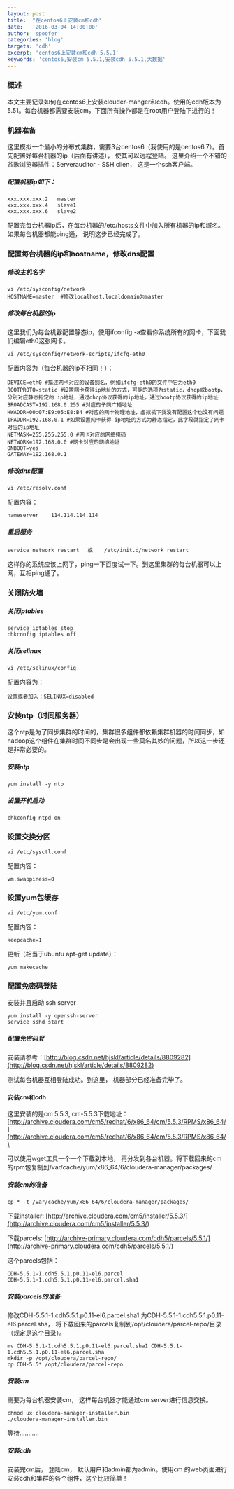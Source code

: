 ```yaml
---
layout: post
title:  "在centos6上安装cm和cdh"
date:   '2016-03-04 14:00:00'
author: 'spoofer'
categories: 'blog'
targets: 'cdh'
excerpt: 'centos6上安装cm和cdh 5.5.1'
keywords: 'centos6,安装cm 5.5.1,安装cdh 5.5.1,大数据'
---
```


### 概述
本文主要记录如何在centos6上安装clouder-manger和cdh。使用的cdh版本为5.51。每台机器都需要安装cm，下面所有操作都是在root用户登陆下进行的！

<!--more-->

### 机器准备

这里模拟一个最小的分布式集群，需要3台centos6（我使用的是centos6.7）。首先配置好每台机器的ip（后面有讲述）， 使其可以远程登陆。
这里介绍一个不错的谷歌浏览器插件：Serverauditor - SSH clien， 这是一个ssh客户端。

##### 配置机器ip如下：

```
xxx.xxx.xxx.2   master
xxx.xxx.xxx.4   slave1
xxx.xxx.xxx.6   slave2
```

配置完每台机器ip后，在每台机器的/etc/hosts文件中加入所有机器的ip和域名。如果每台机器都能ping通， 说明这步已经完成了。

### 配置每台机器的ip和hostname，修改dns配置

##### 修改主机名字

```
vi /etc/sysconfig/network
HOSTNAME=master  #修改localhost.localdomain为master
```

##### 修改每台机器的ip

这里我们为每台机器配置静态ip，使用ifconfig -a查看你系统所有的网卡，下面我们编辑eth0这张网卡。

```
vi /etc/sysconfig/network-scripts/ifcfg-eth0
```

配置内容为（每台机器的ip不相同！）：

```
DEVICE=eth0 #描述网卡对应的设备别名，例如ifcfg-eth0的文件中它为eth0
BOOTPROTO=static #设置网卡获得ip地址的方式，可能的选项为static，dhcp或bootp，分别对应静态指定的 ip地址，通过dhcp协议获得的ip地址，通过bootp协议获得的ip地址
BROADCAST=192.168.0.255 #对应的子网广播地址
HWADDR=00:07:E9:05:E8:B4 #对应的网卡物理地址，虚拟机下我没有配置这个也没有问题
IPADDR=192.168.0.1 #如果设置网卡获得 ip地址的方式为静态指定，此字段就指定了网卡对应的ip地址
NETMASK=255.255.255.0 #网卡对应的网络掩码
NETWORK=192.168.0.0 #网卡对应的网络地址
ONBOOT=yes
GATEWAY=192.168.0.1
```

##### 修改dns配置

```
vi /etc/resolv.conf
```

配置内容：

```
nameserver    114.114.114.114
```

##### 重启服务

```
service network restart 　或 　 /etc/init.d/network restart
```

这样你的系统应该上网了，ping一下百度试一下。到这里集群的每台机器可以上网，互相ping通了。

### 关闭防火墙

##### 关闭iptables

```
service iptables stop
chkconfig iptables off
```

##### 关闭selinux

```
vi /etc/selinux/config
```

配置内容为：

```
设置或者加入：SELINUX=disabled
```


### 安装ntp（时间服务器）

这个ntp是为了同步集群的时间的，集群很多组件都依赖集群机器的时间同步，如hadoop这个组件在集群时间不同步是会出现一些莫名其妙的问题，所以这一步还是非常必要的。

##### 安装ntp

```
yum install -y ntp
```

##### 设置开机启动

```
chkconfig ntpd on
```

### 设置交换分区

```
vi /etc/sysctl.conf
```

配置内容：

```
vm.swappiness=0
```

### 设置yum包缓存

```
vi /etc/yum.conf
```

配置内容：

```
keepcache=1
```

更新（相当于ubuntu apt-get update）：

```
yum makecache
```

### 配置免密码登陆

安装并且启动 ssh server

```
yum install -y openssh-server
service sshd start
```

##### 配置免密码登

安装请参考：[http://blog.csdn.net/hjskl/article/details/8809282](http://blog.csdn.net/hjskl/article/details/8809282)

测试每台机器互相登陆成功。到这里， 机器部分已经准备完毕了。


#### 安装cm和cdh

这里安装的是cm 5.5.3, cm-5.5.3下载地址：[http://archive.cloudera.com/cm5/redhat/6/x86_64/cm/5.5.3/RPMS/x86_64/](http://archive.cloudera.com/cm5/redhat/6/x86_64/cm/5.5.3/RPMS/x86_64/)

可以使用wget工具一个一个下载到本地， 再分发到各台机器。将下载回来的cm的rpm包复制到/var/cache/yum/x86_64/6/cloudera-manager/packages/

##### 安装cm的准备

```
cp * -t /var/cache/yum/x86_64/6/cloudera-manager/packages/
```

下载installer: [http://archive.cloudera.com/cm5/installer/5.5.3/](http://archive.cloudera.com/cm5/installer/5.5.3/)

下载parcels: [http://archive-primary.cloudera.com/cdh5/parcels/5.5.1/](http://archive-primary.cloudera.com/cdh5/parcels/5.5.1/)

这个parcels包括：

```
CDH-5.5.1-1.cdh5.5.1.p0.11-el6.parcel
CDH-5.5.1-1.cdh5.5.1.p0.11-el6.parcel.sha1
```

##### 安装parcels的准备:

修改CDH-5.5.1-1.cdh5.5.1.p0.11-el6.parcel.sha1 为CDH-5.5.1-1.cdh5.5.1.p0.11-el6.parcel.sha，
将下载回来的parcels复制到/opt/cloudera/parcel-repo/目录（规定是这个目录）。

```
mv CDH-5.5.1-1.cdh5.5.1.p0.11-el6.parcel.sha1 CDH-5.5.1-1.cdh5.5.1.p0.11-el6.parcel.sha
mkdir -p /opt/cloudera/parcel-repo/
cp CDH-5.5* /opt/cloudera/parcel-repo
```

##### 安装cm

需要为每台机器安装cm， 这样每台机器才能通过cm server进行信息交换。

```
chmod ux cloudera-manager-installer.bin
./cloudera-manager-installer.bin
```

等待...........


##### 安装cdh

安装完cm后， 登陆cm， 默认用户和admin都为admin。使用cm 的web页面进行安装cdh和集群的各个组件，这个比较简单！
